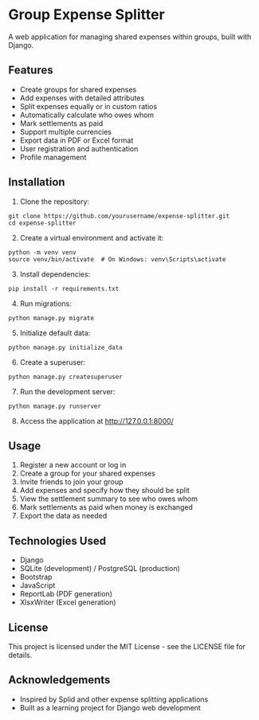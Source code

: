 # Group Expense Splitter

A web application for managing shared expenses within groups, built with Django.

## Features

- Create groups for shared expenses
- Add expenses with detailed attributes
- Split expenses equally or in custom ratios
- Automatically calculate who owes whom
- Mark settlements as paid
- Support multiple currencies
- Export data in PDF or Excel format
- User registration and authentication
- Profile management

## Installation

1. Clone the repository:
```
git clone https://github.com/yourusername/expense-splitter.git
cd expense-splitter
```

2. Create a virtual environment and activate it:
```
python -m venv venv
source venv/bin/activate  # On Windows: venv\Scripts\activate
```

3. Install dependencies:
```
pip install -r requirements.txt
```

4. Run migrations:
```
python manage.py migrate
```

5. Initialize default data:
```
python manage.py initialize_data
```

6. Create a superuser:
```
python manage.py createsuperuser
```

7. Run the development server:
```
python manage.py runserver
```

8. Access the application at http://127.0.0.1:8000/

## Usage

1. Register a new account or log in
2. Create a group for your shared expenses
3. Invite friends to join your group
4. Add expenses and specify how they should be split
5. View the settlement summary to see who owes whom
6. Mark settlements as paid when money is exchanged
7. Export the data as needed

## Technologies Used

- Django
- SQLite (development) / PostgreSQL (production)
- Bootstrap
- JavaScript
- ReportLab (PDF generation)
- XlsxWriter (Excel generation)

## License

This project is licensed under the MIT License - see the LICENSE file for details.

## Acknowledgements

- Inspired by Splid and other expense splitting applications
- Built as a learning project for Django web development
